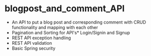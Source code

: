 # blogpost_and_comment_API

* An API to put a blog post and corresponding comment with CRUD functionality and mapping with each other 
* Pagination and Sorting for API's* Login/Signin and Signup
* REST API exception handling
* REST API validation
* Basic Spring security 

